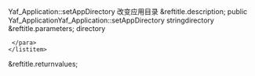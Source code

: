 <?xml version="1.0" encoding="utf-8"?>
<!-- $Revision: 327525 $ -->

<refentry xml:id="yaf-application.setappdirectory" xmlns="http://docbook.org/ns/docbook" xmlns:xlink="http://www.w3.org/1999/xlink">
 <refnamediv>
  <refname>Yaf_Application::setAppDirectory</refname>
  <refpurpose>改变应用目录</refpurpose>
 </refnamediv>

 <refsect1 role="description">
  &reftitle.description;
  <methodsynopsis>
   <modifier>public</modifier> <type>Yaf_Application</type><methodname>Yaf_Application::setAppDirectory</methodname>
   <methodparam><type>string</type><parameter>directory</parameter></methodparam>
  </methodsynopsis>
  <para>

  </para>



 </refsect1>

 <refsect1 role="parameters">
  &reftitle.parameters;
  <variablelist>
   <varlistentry>
    <term><parameter>directory</parameter></term>
    <listitem>
     <para>
      
     </para>
    </listitem>
   </varlistentry>
  </variablelist>
 </refsect1>

 <refsect1 role="returnvalues">
  &reftitle.returnvalues;
  <para>

  </para>
 </refsect1>


</refentry>

<!-- Keep this comment at the end of the file
Local variables:
mode: sgml
sgml-omittag:t
sgml-shorttag:t
sgml-minimize-attributes:nil
sgml-always-quote-attributes:t
sgml-indent-step:1
sgml-indent-data:t
indent-tabs-mode:nil
sgml-parent-document:nil
sgml-default-dtd-file:"~/.phpdoc/manual.ced"
sgml-exposed-tags:nil
sgml-local-catalogs:nil
sgml-local-ecat-files:nil
End:
vim600: syn=xml fen fdm=syntax fdl=2 si
vim: et tw=78 syn=sgml
vi: ts=1 sw=1
-->
